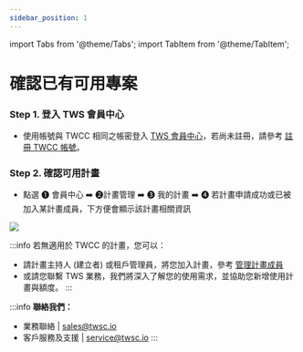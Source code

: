 ```yaml
---
sidebar_position: 1
---
```


import Tabs from '@theme/Tabs';
import TabItem from '@theme/TabItem';

# 確認已有可用專案

### Step 1. 登入 TWS 會員中心

- 使用帳號與 TWCC 相同之帳密登入 [TWS 會員中心](https://member.twcc.ai/)，若尚未註冊，請參考 [註冊 TWCC 帳號](https://www.twcc.ai/doc?page=register_account)。

### Step 2. 確認可用計畫

- 點選 <span>&#10102;</span> 會員中心 :arrow_right: <span>&#10103;</span>計畫管理 :arrow_right: <span>&#10104;</span> 我的計畫 :arrow_right: <span>&#10105;</span> 若計畫申請成功或已被加入某計畫成員，下方便會顯示該計畫相關資訊

![](https://cos.twcc.ai/SYS-MANUAL/uploads/upload_4b8e484bd02bfb0b6ef77114ebde14c3.png)



:::info
若無適用於 TWCC 的計畫，您可以：
  - 請計畫主持人 (建立者) 或租戶管理員，將您加入計畫，參考 [<ins>管理計畫成員</ins>](https://man.twcc.ai/@twsdocs/guide-service-manage-project-team-zh)
  - 或請您聯繫 TWS 業務，我們將深入了解您的使用需求，並協助您新增使用計畫與額度。
:::


:::info
**聯絡我們：**
- 業務聯絡 | <ins><a href = "mailto: sales@twsc.io">sales@twsc.io</a></ins>
- 客戶服務及支援 | <ins><a href = "mailto: sales@twsc.io">service@twsc.io</a></ins>
:::